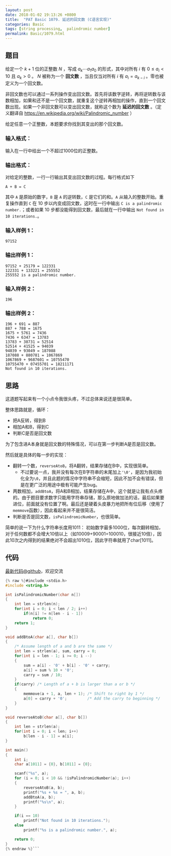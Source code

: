 ```yaml
---
layout: post
date: 2018-01-02 19:13:26 +0800
title:  "PAT Basic 1079. 延迟的回文数 (C语言实现)"
categories: Basic
tags: [string processing,  palindromic number]
permalink: Basic/1079.html
---
```


## 题目

给定一个 $k+1$ 位的正整数 $N$ ，写成 $a_k \cdots a_1 a_0$ 的形式，其中对所有 $i$ 有 $0 \le a_i < 10$
且 $a_k > 0$ 。 $N$ 被称为一个 **回文数** ，当且仅当对所有 $i$ 有 $a_i = a_{k-i}$ 。零也被定义为一个回文数。

非回文数也可以通过一系列操作变出回文数。首先将该数字逆转，再将逆转数与该数相加，如果和还不是一个回文数，就重复这个逆转再相加的操作，直到一个回文数出现。如果一个非回文数可以变出回文数，就称这个数为
**延迟的回文数** 。（定义翻译自 <https://en.wikipedia.org/wiki/Palindromic_number> ）

给定任意一个正整数，本题要求你找到其变出的那个回文数。

### 输入格式：

输入在一行中给出一个不超过1000位的正整数。

### 输出格式：

对给定的整数，一行一行输出其变出回文数的过程。每行格式如下

    
    
    A + B = C
    

其中 `A` 是原始的数字，`B` 是 `A` 的逆转数，`C` 是它们的和。`A` 从输入的整数开始。重复操作直到 `C` 在 10
步以内变成回文数，这时在一行中输出 `C is a palindromic number.`；或者如果 10 步都没能得到回文数，最后就在一行中输出
`Not found in 10 iterations.`。

### 输入样例 1：

    
    
    97152
    

### 输出样例 1：

    
    
    97152 + 25179 = 122331
    122331 + 133221 = 255552
    255552 is a palindromic number.
    

### 输入样例 2：

    
    
    196
    

### 输出样例 2：

    
    
    196 + 691 = 887
    887 + 788 = 1675
    1675 + 5761 = 7436
    7436 + 6347 = 13783
    13783 + 38731 = 52514
    52514 + 41525 = 94039
    94039 + 93049 = 187088
    187088 + 880781 = 1067869
    1067869 + 9687601 = 10755470
    10755470 + 07455701 = 18211171
    Not found in 10 iterations.
    



## 思路


这道题写起来有一个小点令我很头疼，不过总体来说还是很简单。

整体思路就是，循环：
- 把A反转，得到B
- 相加A和B，得到C
- 判断C是否是回文数

为了包含进A本身就是回文数的特殊情况，可以在第一步判断A是否是回文数。

然后就是具体的每一步的实现：
- 翻转一个数，`reverseAtoB`，将A翻转，结果存储在B中，实现很简单。
  - 不过要说一点，我并没有每次在B字符串的末尾加上`'\0'`，是因为我初始化全为`\0`，并且此题的情况中字符串不会缩短，因此不加不会有错误，但是在更广泛的用途中极有可能产生bug。
- 两数相加，`addBtoA`，将A和B相加，结果存储在A中，这个就是让我有点头疼的。由于题目要求数字只能用字符串存储，那么原地做加法的话，最后如果要进位，前面就没有位置了啊。最后还是硬着头皮暴力地把所有位后移（使用了`memmove`函数），因此看起来并不是很简洁。
- 判断是否是回文数，`isPalindromicNumber`，也很简单。

简单的说一下为什么字符串长度用1011：
初始数字最多1000位，每次翻转相加，对于任何数都不会增大10倍以上（如10009+90001=100010，很接近10倍），因此10次之内得到的结果绝对不会超出1010位，因此字符串就用了char[1011]。

## 代码

[最新代码@github](https://github.com/OliverLew/PAT/blob/master/PATBasic/1079.c)，欢迎交流
```c
{% raw %}#include <stdio.h>
#include <string.h>

int isPalindromicNumber(char n[])
{
    int len = strlen(n);
    for(int i = 0; i < len / 2; i++)
        if(n[i] != n[len - i - 1])
            return 0;
    return 1;
}

void addBtoA(char a[], char b[])
{
    /* Assume length of a and b are the same */
    int len = strlen(a), sum, carry = 0;
    for(int i = len - 1; i >= 0; i --)
    {
        sum = a[i] - '0' + b[i] - '0' + carry;
        a[i] = sum % 10 + '0';
        carry = sum / 10;
    }
    if(carry) /* Length of a + b is larger than a or b */
    {
        memmove(a + 1, a, len + 1); /* Shift to right by 1 */
        a[0] = carry + '0';         /* Add the carry to beginning */
    }
}

void reverseAtoB(char a[], char b[])
{
    int len = strlen(a);
    for(int i = 0; i < len; i++)
        b[len - i - 1] = a[i];
}

int main()
{
    int i;
    char a[1011] = {0}, b[1011] = {0};

    scanf("%s", a);
    for (i = 0; i < 10 && !isPalindromicNumber(a); i++)
    {
        reverseAtoB(a, b);
        printf("%s + %s = ", a, b);
        addBtoA(a, b);
        printf("%s\n", a);
    }

    if(i == 10)
        printf("Not found in 10 iterations.");
    else
        printf("%s is a palindromic number.", a);

    return 0;
}
{% endraw %}```